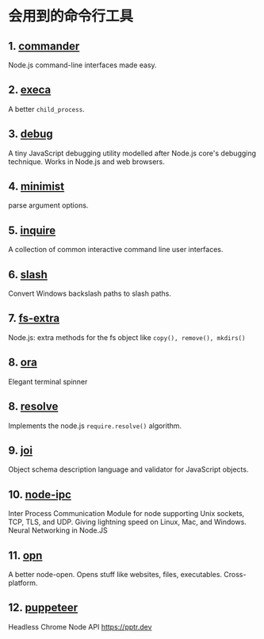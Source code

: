 # 会用到的命令行工具

## 1. [commander](https://github.com/tj/commander.js)

Node.js command-line interfaces made easy.

## 2. [execa](https://github.com/sindresorhus/execa)

A better `child_process`.

## 3. [debug](https://github.com/visionmedia/debug)

A tiny JavaScript debugging utility modelled after Node.js core's debugging technique. Works in Node.js and web browsers.

## 4. [minimist](https://github.com/substack/minimist)

parse argument options.

## 5. [inquire](https://github.com/SBoudrias/Inquirer.js)

A collection of common interactive command line user interfaces.

## 6. [slash](https://github.com/sindresorhus/slash)

Convert Windows backslash paths to slash paths.

## 7. [fs-extra](https://github.com/jprichardson/node-fs-extra)

Node.js: extra methods for the fs object like `copy(), remove(), mkdirs()`

## 8. [ora](https://github.com/sindresorhus/ora)

Elegant terminal spinner

## 8. [resolve](https://github.com/browserify/resolve)

Implements the node.js `require.resolve()` algorithm.

## 9. [joi](https://github.com/hapijs/joi)

Object schema description language and validator for JavaScript objects.

## 10. [node-ipc](https://github.com/RIAEvangelist/node-ipc)

Inter Process Communication Module for node supporting Unix sockets, TCP, TLS, and UDP. Giving lightning speed on Linux, Mac, and Windows. Neural Networking in Node.JS

## 11. [opn](https://github.com/sindresorhus/opn)

A better node-open. Opens stuff like websites, files, executables. Cross-platform.

## 12. [puppeteer](https://github.com/GoogleChrome/puppeteer)

Headless Chrome Node API https://pptr.dev
